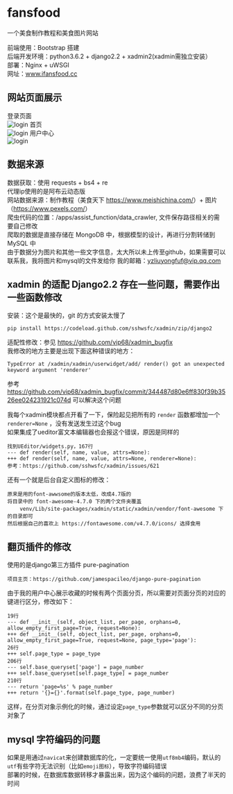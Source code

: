 # fansfood
一个美食制作教程和美食图片网站

前端使用：Bootstrap 搭建<br>
后端开发环境：python3.6.2 + django2.2 + xadmin2(xadmin需独立安装）<br>
部署：Nginx + uWSGI<br>
网址：www.ifansfood.cc<br>

## 网站页面展示
登录页面<br>
![login](https://www.ifansfood.cc/media/temp/login.png)
首页<br>
![login](https://www.ifansfood.cc/media/temp/homepage.png)
用户中心<br>
![login](https://www.ifansfood.cc/media/temp/user_center.png)

## 数据来源
数据获取：使用 requests + bs4 + re<br>
代理ip使用的是阿布云动态版<br>
网站数据来源：制作教程（美食天下 <https://www.meishichina.com/>）+ 图片（<https://www.pexels.com/>）<br>
爬虫代码的位置：/apps/assist_function/data_crawler, 文件保存路径相关的需要自己修改<br>
爬取的数据是直接存储在 MongoDB 中，根据模型的设计，再进行分割转储到 MySQL 中<br>
由于数据分为图片和其他一些文字信息，太大所以未上传至github，如果需要可以联系我，我将图片和mysql的文件发给你
我的邮箱：yzliuyongfuf@vip.qq.com

## xadmin 的适配 Django2.2 存在一些问题，需要作出一些函数修改
安装：这个是最快的，git 的方式安装太慢了<br>
    
    pip install https://codeload.github.com/sshwsfc/xadmin/zip/django2
    
适配性修改：参见 https://github.com/vip68/xadmin_bugfix  
我修改的地方主要是出现下面这种错误的地方：
    
    TypeError at /xadmin/xadmin/userwidget/add/ render() got an unexpected keyword argument 'renderer'  
    
参考 https://github.com/vip68/xadmin_bugfix/commit/344487d80e6ff830f39b3526ee024231921c074d 可以解决这个问题  

我每个xadmin模块都点开看了一下，保险起见把所有的 `render` 函数都增加一个`renderer=None` ，没有发送发生过这个bug<br>
如果集成了ueditor富文本编辑器也会报这个错误，原因是同样的
    
    找到UEditor/widgets.py，167行
    --- def render(self, name, value, attrs=None):
    +++ def render(self, name, value, attrs=None, renderer=None):
    参考：https://github.com/sshwsfc/xadmin/issues/621
    
还有一个就是后台自定义图标的修改：
    
    原来是用的font-awwsome的版本太低，改成4.7版的
    将目录中的 font-awesome-4.7.0 下的两个文件夹覆盖 
        venv/Lib/site-packages/xadmin/static/xadmin/vendor/font-awesome 下的目录即可
    然后根据自己的喜欢上 https://fontawesome.com/v4.7.0/icons/ 选择食用
    
## 翻页插件的修改
使用的是django第三方插件 pure-pagination
    
    项目主页：https://github.com/jamespacileo/django-pure-pagination
    
由于我的用户中心展示收藏的时候有两个页面分页，所以需要对页面分页的对应的键进行区分，修改如下：
    
    19行 
    --- def __init__(self, object_list, per_page, orphans=0, allow_empty_first_page=True, request=None):
    +++ def __init__(self, object_list, per_page, orphans=0, allow_empty_first_page=True, request=None, page_type='page'):
    26行
    +++ self.page_type = page_type
    206行 
    --- self.base_queryset['page'] = page_number
    +++ self.base_queryset[self.page_type] = page_number
    210行
    --- return 'page=%s' % page_number
    +++ return '{}={}'.format(self.page_type, page_number)
    
这样，在分页对象示例化的时候，通过设定`page_type`参数就可以区分不同的分页对象了

## mysql 字符编码的问题
如果是用通过`navicat`来创建数据库的化，一定要统一使用`utf8mb4`编码，默认的`utf`有些字符无法识别（比如`emoji图标`），导致字符编码错误<br>
部署的时候，在数据库数据转移才暴露出来，因为这个编码的问题，浪费了半天的时间
    
    
    

